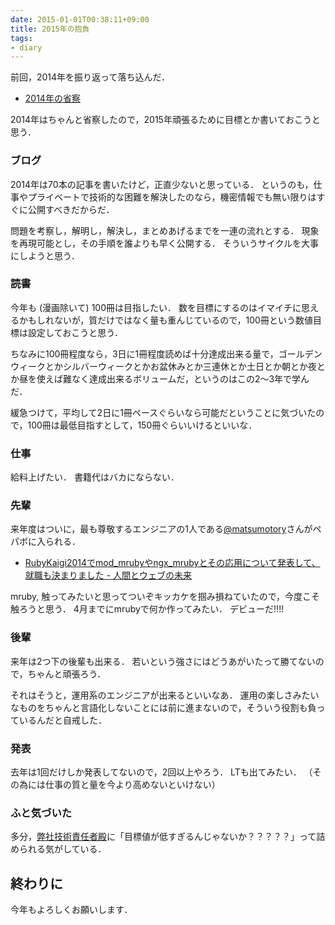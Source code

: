 ```yaml
---
date: 2015-01-01T00:38:11+09:00
title: 2015年の抱負
tags:
- diary
---
```

前回，2014年を振り返って落ち込んだ．

- [2014年の省察](/2014/12/31/lookback/)

2014年はちゃんと省察したので，2015年頑張るために目標とか書いておこうと思う．

### ブログ

2014年は70本の記事を書いたけど，正直少ないと思っている．
というのも，仕事やプライベートで技術的な困難を解決したのなら，機密情報でも無い限りはすぐに公開すべきだからだ．

問題を考察し，解明し，解決し，まとめあげるまでを一連の流れとする．
現象を再現可能とし，その手順を誰よりも早く公開する．
そういうサイクルを大事にしようと思う．

### 読書

今年も (漫画除いて) 100冊は目指したい．
数を目標にするのはイマイチに思えるかもしれないが，質だけではなく量も重んじているので，100冊という数値目標は設定しておこうと思う．

ちなみに100冊程度なら，3日に1冊程度読めば十分達成出来る量で，ゴールデンウィークとかシルバーウィークとかお盆休みとか三連休とか土日とか朝とか夜とか昼を使えば難なく達成出来るボリュームだ，というのはこの2〜3年で学んだ．

緩急つけて，平均して2日に1冊ペースぐらいなら可能だということに気づいたので，100冊は最低目指すとして，150冊ぐらいいけるといいな．

### 仕事

給料上げたい．
書籍代はバカにならない．

### 先輩

来年度はついに，最も尊敬するエンジニアの1人である[@matsumotory](https://twitter.com/matsumotory)さんがペパボに入られる．

- [RubyKaigi2014でmod_mrubyやngx_mrubyとその応用について発表して、就職も決まりました - 人間とウェブの未来](http://hb.matsumoto-r.jp/entry/2014/09/20/003531)

mruby, 触ってみたいと思ってついぞキッカケを掴み損ねていたので，今度こそ触ろうと思う．
4月までにmrubyで何か作ってみたい．
デビューだ!!!!

### 後輩

来年は2つ下の後輩も出来る．
若いという強さにはどうあがいたって勝てないので，ちゃんと頑張ろう．

それはそうと，運用系のエンジニアが出来るといいなあ．
運用の楽しさみたいなものをちゃんと言語化しないことには前に進まないので，そういう役割も負っているんだと自戒した．

### 発表

去年は1回だけしか発表してないので，2回以上やろう．
LTも出てみたい．
（その為には仕事の質と量を今より高めないといけない）

### ふと気づいた

多分，[弊社技術責任者殿](https://twitter.com/kentaro)に「目標値が低すぎるんじゃないか？？？？？」って詰められる気がしている．

## 終わりに

今年もよろしくお願いします．
